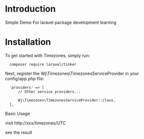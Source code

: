 # Introduction
Simple Demo For laravel package development learning
# Installation
To get started with Timezones, simply run:

      composer require laravel/tinker
          
Next, register the Wj\Timezones\TimezonesServiceProvider in your config/app.php file:

      'providers' => [
          // Other service providers...

          Wj\Timezones\TimezonesServiceProvider::class,
      ],
      
Basic Usage

visit http://xxx/timezones/UTC

see the result


